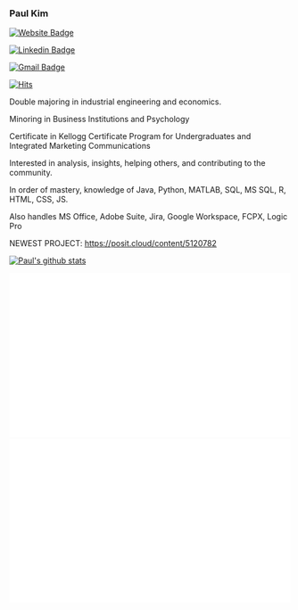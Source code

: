 ### Paul Kim

  [![Website Badge](http://img.shields.io/badge/-Website-black?style=flat-square&logo=github&link=https://paul821.github.io/)](https://paul821.github.io/)
	
  [![Linkedin Badge](https://img.shields.io/badge/-LinkedIn-blue?style=flat-square&logo=Linkedin&logoColor=white&link=https://www.linkedin.com/in/paul821/)](https://www.linkedin.com/in/paul821/)
	
  [![Gmail Badge](https://img.shields.io/badge/Gmail-d14836?style=flat-square&logo=Gmail&logoColor=white&link=mailto:paulkim2024@u.northwestern.edu)](paulkim2024@u.northwestern.edu)
  
  
  [![Hits](https://hits.seeyoufarm.com/api/count/incr/badge.svg?url=https%3A%2F%2Fgithub.com%2Fpaul821&count_bg=%23683DC8&title_bg=%2389E5E7&icon=&icon_color=%23E9EE89&title=views&edge_flat=false)](https://hits.seeyoufarm.com)
  
  Double majoring in industrial engineering and economics.
  
  Minoring in Business Institutions and Psychology
  
  Certificate in Kellogg Certificate Program for Undergraduates and Integrated Marketing Communications

  Interested in analysis, insights, helping others, and contributing to the community.
  
  In order of mastery, knowledge of Java, Python, MATLAB, SQL, MS SQL, R, HTML, CSS, JS.
  
  Also handles MS Office, Adobe Suite, Jira, Google Workspace, FCPX, Logic Pro
  
  NEWEST PROJECT: https://posit.cloud/content/5120782
  
	
[![Paul's github stats](https://github-readme-stats.vercel.app/api?username=paul821)](https://github.com/paul821/github-readme-stats)

![](https://github.com/paul821/github-stats/blob/master/generated/overview.svg)
![](https://github.com/paul821/github-stats/blob/master/generated/languages.svg)
<!--
**paul821/paul821** is a ✨ _special_ ✨ repository because its `README.md` (this file) appears on your GitHub profile.

Here are some ideas to get you started:

- 🔭 I’m currently working on ...
- 🌱 I’m currently learning ...
- 👯 I’m looking to collaborate on ...
- 🤔 I’m looking for help with ...
- 💬 Ask me about ...
- 📫 How to reach me: ...
- 😄 Pronouns: ...
- ⚡ Fun fact: ...
-->
